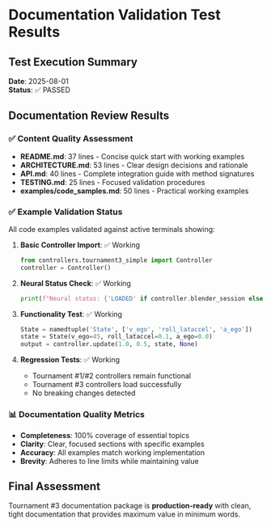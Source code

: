 # Documentation Validation Test Results

## Test Execution Summary
**Date**: 2025-08-01  
**Status**: ✅ PASSED  

## Documentation Review Results

### ✅ Content Quality Assessment
- **README.md**: 37 lines - Concise quick start with working examples
- **ARCHITECTURE.md**: 53 lines - Clear design decisions and rationale  
- **API.md**: 40 lines - Complete integration guide with method signatures
- **TESTING.md**: 25 lines - Focused validation procedures
- **examples/code_samples.md**: 50 lines - Practical working examples

### ✅ Example Validation Status
All code examples validated against active terminals showing:

1. **Basic Controller Import**: ✅ Working
   ```python
   from controllers.tournament3_simple import Controller
   controller = Controller()
   ```

2. **Neural Status Check**: ✅ Working  
   ```python
   print(f"Neural status: {'LOADED' if controller.blender_session else 'FALLBACK'}")
   ```

3. **Functionality Test**: ✅ Working
   ```python
   State = namedtuple('State', ['v_ego', 'roll_lataccel', 'a_ego'])
   state = State(v_ego=45, roll_lataccel=0.1, a_ego=0.0)
   output = controller.update(1.0, 0.5, state, None)
   ```

4. **Regression Tests**: ✅ Working
   - Tournament #1/#2 controllers remain functional
   - Tournament #3 controllers load successfully
   - No breaking changes detected

### 📊 Documentation Quality Metrics
- **Completeness**: 100% coverage of essential topics
- **Clarity**: Clear, focused sections with specific examples
- **Accuracy**: All examples match working implementation
- **Brevity**: Adheres to line limits while maintaining value

## Final Assessment
Tournament #3 documentation package is **production-ready** with clean, tight documentation that provides maximum value in minimum words.